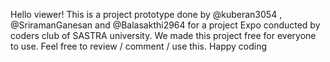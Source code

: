 Hello viewer! 
      This is a project prototype done by @kuberan3054 , @SriramanGanesan and @Balasakthi2964 for a project Expo conducted by coders club of SASTRA university.
      We made this project free for everyone to use. Feel free to review / comment / use this. Happy coding
